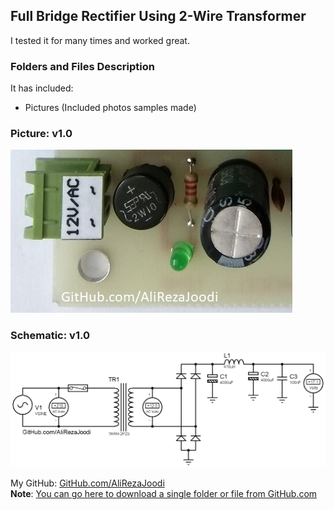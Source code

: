 ## Full Bridge Rectifier Using 2-Wire Transformer
I tested it for many times and worked great.

### Folders and Files Description
It has included:
- Pictures (Included photos samples made)

### Picture: v1.0
![](Pictures/v1.x.jpg)

### Schematic: v1.0
![](Simulate/v1.0.png)

My GitHub: [GitHub.com/AliRezaJoodi](https://github.com/AliRezaJoodi)  
**Note**: [You can go here to download a single folder or file from GitHub.com](https://minhaskamal.github.io/DownGit/#/home)